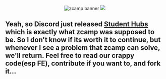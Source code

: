 <p align="center">
  <img src="https://i.imgur.com/nwJZGcu.png" alt="zcamp banner" />
  <img src="https://media.giphy.com/media/Bh45DNX3kz5Re/giphy.gif" />
</p>

## Yeah, so Discord just released [Student Hubs](https://discord.com/student-hubs) which is exactly what zcamp was supposed to be. So I don't know if its worth it to continue, but whenever I see a problem that zcamp can solve, we'll return. Feel free to read our crappy code(esp FE), contribute if you want to, and fork it...



